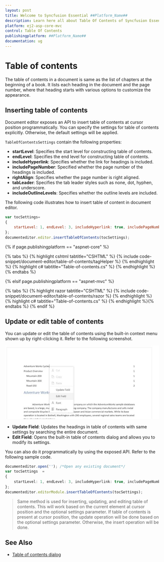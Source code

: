 ```yaml
---
layout: post
title: Welcome to Syncfusion Essential ##Platform_Name##
description: Learn here all about Table Of Contents of Syncfusion Essential ##Platform_Name## widgets based on HTML5 and jQuery.
platform: ej2-asp-core-mvc
control: Table Of Contents
publishingplatform: ##Platform_Name##
documentation: ug
---
```



# Table of contents

The table of contents in a document is same as the list of chapters at the beginning of a book. It lists each heading in the document and the page number, where that heading starts with various options to customize the appearance.

## Inserting table of contents

Document editor exposes an API to insert table of contents at cursor position programmatically. You can specify the settings for table of contents explicitly. Otherwise, the default settings will be applied.

`TableOfContentsSettings` contain the following properties:
* **startLevel**: Specifies the start level for constructing table of contents.
* **endLevel**: Specifies the end level for constructing table of contents.
* **includeHyperlink**: Specifies whether the link for headings is included.
* **includePageNumber**: Specified whether the page number of the headings is included.
* **rightAlign**: Specifies whether the page number is right aligned.
* **tabLeader**: Specifies the tab leader styles such as none, dot, hyphen, and underscore.
* **includeOutlineLevels**: Specifies whether the outline levels are included.

The following code illustrates how to insert table of content in document editor.

```javascript
var tocSettings=
{
    startLevel: 1, endLevel: 3, includeHyperlink: true, includePageNumber: true, rightAlign: true
};
documenteditor.editor.insertTableOfContents(tocSettings);
```

{% if page.publishingplatform == "aspnet-core" %}

{% tabs %}
{% highlight cshtml tabtitle="CSHTML" %}
{% include code-snippet/document-editor/table-of-contents/tagHelper %}
{% endhighlight %}
{% highlight c# tabtitle="Table-of-contents.cs" %}
{% endhighlight %}{% endtabs %}

{% elsif page.publishingplatform == "aspnet-mvc" %}

{% tabs %}
{% highlight razor tabtitle="CSHTML" %}
{% include code-snippet/document-editor/table-of-contents/razor %}
{% endhighlight %}
{% highlight c# tabtitle="Table-of-contents.cs" %}
{% endhighlight %}{% endtabs %}
{% endif %}



## Update or edit table of contents

You can update or edit the table of contents using the built-in context menu shown up by right-clicking it. Refer to the following screenshot.

![Table of Contents](images/table-of-contents.jpeg)

* **Update Field**: Updates the headings in table of contents with same settings by searching the entire document.
* **Edit Field**: Opens the built-in table of contents dialog and allows you to modify its settings.

You can also do it programmatically by using the exposed API. Refer to the following sample code.

```typescript
documenteditor.open(''); /*Open any existing document*/
var tocSettings  =
{
    startLevel: 1, endLevel: 3, includeHyperlink: true, includePageNumber: true, rightAlign: true
};
documenteditor.editorModule.insertTableOfContents(tocSettings);

```

>Same method is used for inserting, updating, and editing table of contents. This will work based on the current element at cursor position and the optional settings parameter. If table of contents is present at cursor position, the update operation will be done based on the optional settings parameter. Otherwise, the insert operation will be done.

## See Also

* [Table of contents dialog](../document-editor/dialog.html#table-of-contents-dialog)
